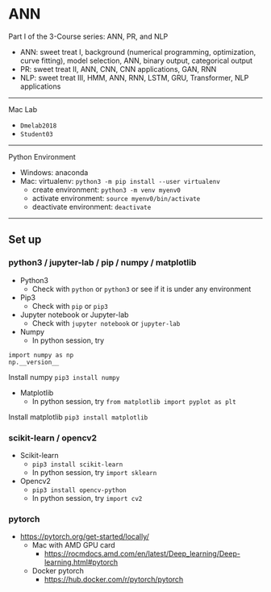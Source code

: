 # ANN

Part I of the 3-Course series: ANN, PR, and NLP
  * ANN: sweet treat I, background (numerical programming, optimization, curve fitting), model selection, ANN, binary output, categorical output
  * PR: sweet treat II, ANN, CNN, CNN applications, GAN, RNN
  * NLP: sweet treat III, HMM, ANN, RNN, LSTM, GRU, Transformer, NLP applications
  
---
Mac Lab
  * ```Dmelab2018```
  * ```Student03```

---

Python Environment
* Windows: anaconda
* Mac: virtualenv: ```python3 -m pip install --user virtualenv```
  * create environment: ```python3 -m venv myenv0```
  * activate environment: ```source myenv0/bin/activate```
  * deactivate environment: ```deactivate```

---
## Set up
### python3 / jupyter-lab / pip / numpy / matplotlib
  * Python3
    * Check with ```python``` or ```python3``` or see if it is under any environment
  * Pip3
    * Check with ```pip``` or ```pip3```
  * Jupyter notebook or Jupyter-lab
    * Check with ```jupyter notebook``` or ```jupyter-lab```
  * Numpy
    * In python session, try
    
  ```
  import numpy as np
  np.__version__
  ```
  
  Install numpy
  ```pip3 install numpy``` 
 
  * Matplotlib
    * In python session, try ```from matplotlib import pyplot as plt```
  
  Install matplotlib
  ```pip3 install matplotlib```

### scikit-learn / opencv2
  * Scikit-learn
    * ```pip3 install scikit-learn```
    * In python session, try ```import sklearn```
  * Opencv2
    * ```pip3 install opencv-python```
    * In python session, try ```import cv2```

### pytorch
  
  * https://pytorch.org/get-started/locally/
    * Mac with AMD GPU card
      * https://rocmdocs.amd.com/en/latest/Deep_learning/Deep-learning.html#pytorch
    * Docker pytorch
      * https://hub.docker.com/r/pytorch/pytorch  
